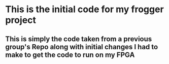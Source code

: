 # This is the initial code for my frogger project
## This is simply the code taken from a previous group's Repo along with initial changes I had to make to get the code to run on my FPGA
